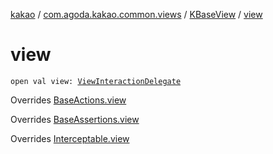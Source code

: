 [kakao](../../index.md) / [com.agoda.kakao.common.views](../index.md) / [KBaseView](index.md) / [view](./view.md)

# view

`open val view: `[`ViewInteractionDelegate`](../../com.agoda.kakao.delegate/-view-interaction-delegate/index.md)

Overrides [BaseActions.view](../../com.agoda.kakao.common.actions/-base-actions/view.md)

Overrides [BaseAssertions.view](../../com.agoda.kakao.common.assertions/-base-assertions/view.md)

Overrides [Interceptable.view](../../com.agoda.kakao.intercept/-interceptable/view.md)

